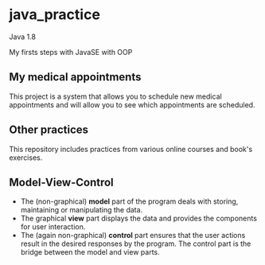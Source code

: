 # java_practice
Java 1.8

My firsts steps with JavaSE with OOP

## My medical appointments

This project is a system that allows you to schedule new medical 
appointments and will allow you to see which appointments are scheduled.


## Other practices
This repository includes practices from various online courses and book's exercises.


## Model-View-Control

- The (non-graphical) __model__ part of the program deals with storing, maintaining or manipulating the data.
- The graphical __view__ part displays the data and provides the components for user interaction.
- The (again non-graphical) __control__ part ensures that the user actions result in the desired responses by the program. The control part is the bridge between the model and view parts.


